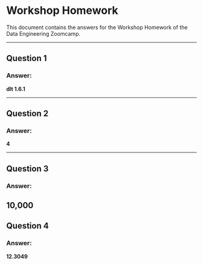 # Workshop Homework

This document contains the answers for the Workshop Homework of the Data Engineering Zoomcamp.

---

## **Question 1**

### **Answer:**
**dlt 1.6.1**

---

## **Question 2**

### **Answer:**
**4**

---

## **Question 3**

### **Answer:**
**10,000**
---

## **Question 4**

### **Answer:**
**12.3049**
